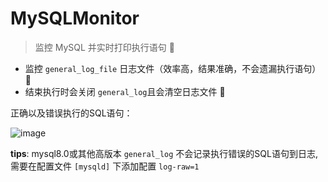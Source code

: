 #  MySQLMonitor
> 监控 MySQL 并实时打印执行语句 🤖️

- 监控 `general_log_file` 日志文件（效率高，结果准确，不会遗漏执行语句） 🚀
- 结束执行时会关闭 `general_log`且会清空日志文件 🙈


正确以及错误执行的SQL语句：

![image](https://user-images.githubusercontent.com/26270009/124460050-74076380-ddc1-11eb-8a09-136a3f8e4279.png)

**tips**: 
  mysql8.0或其他高版本 `general_log` 不会记录执行错误的SQL语句到日志,需要在配置文件 `[mysqld]` 下添加配置 `log-raw=1`
